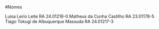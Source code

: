 
#Nomes

Luisa Lerio Leite RA 24.01218-0
Matheus da Cunha Castilho RA 23.01178-5
Tiago Tokugi de Albuquerque Massuda RA 24.01217-3